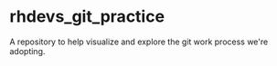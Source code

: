 # rhdevs_git_practice
A repository to help visualize and explore the git work process we're adopting.
